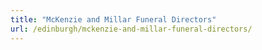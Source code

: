 ```yaml
---
title: "McKenzie and Millar Funeral Directors"
url: /edinburgh/mckenzie-and-millar-funeral-directors/
---
```

